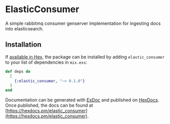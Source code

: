 # ElasticConsumer

A simple rabbitmq consumer genserver implementation for ingesting docs into elasticsearch.

## Installation

If [available in Hex](https://hex.pm/docs/publish), the package can be installed
by adding `elastic_consumer` to your list of dependencies in `mix.exs`:

```elixir
def deps do
  [
    {:elastic_consumer, "~> 0.1.0"}
  ]
end
```

Documentation can be generated with [ExDoc](https://github.com/elixir-lang/ex_doc)
and published on [HexDocs](https://hexdocs.pm). Once published, the docs can
be found at [https://hexdocs.pm/elastic_consumer](https://hexdocs.pm/elastic_consumer).
